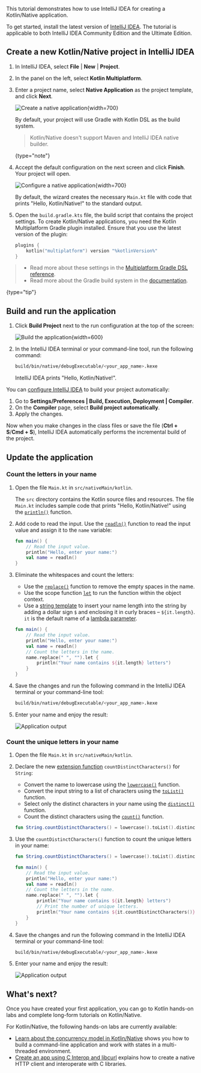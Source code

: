 [//]: # (title: Get started with Kotlin/Native in IntelliJ IDEA)

This tutorial demonstrates how to use IntelliJ IDEA for creating a Kotlin/Native application.

To get started, install the latest version of [IntelliJ IDEA](https://www.jetbrains.com/idea/download/index.html). The tutorial is applicable to both IntelliJ IDEA Community Edition and the Ultimate Edition.

## Create a new Kotlin/Native project in IntelliJ IDEA

1. In IntelliJ IDEA, select **File** | **New** | **Project**.
2. In the panel on the left, select **Kotlin Multiplatform**.
3. Enter a project name, select **Native Application** as the project template, and click **Next**.

   ![Create a native application](native-new-project-intellij-1.png){width=700}

   By default, your project will use Gradle with Kotlin DSL as the build system.
   > Kotlin/Native doesn't support Maven and IntelliJ IDEA native builder.
   >
   {type="note"}

4. Accept the default configuration on the next screen and click **Finish**. Your project will open.

   ![Configure a native application](native-new-project-intellij-2.png){width=700}

   By default, the wizard creates the necessary `Main.kt` file with code that prints "Hello, Kotlin/Native!" to the standard output.

5. Open the `build.gradle.kts` file, the build script that contains the project settings. To create Kotlin/Native applications,
   you need the Kotlin Multiplatform Gradle plugin installed. Ensure that you use the latest version of the plugin:

   ```kotlin
   plugins {
       kotlin("multiplatform") version "%kotlinVersion%"
   }
   ```
   
> * Read more about these settings in the [Multiplatform Gradle DSL reference](multiplatform-dsl-reference.md).
> * Read more about the Gradle build system in the [documentation](gradle.md). 
>
{type="tip"}

## Build and run the application

1. Click **Build Project** next to the run configuration at the top of the screen:

   ![Build the application](native-run-app.png){width=600}

2. In the IntelliJ IDEA terminal or your command-line tool, run the following command:

   ```bash
   build/bin/native/debugExecutable/<your_app_name>.kexe
   ```

   IntelliJ IDEA prints "Hello, Kotlin/Native!".

You can [configure IntelliJ IDEA](https://www.jetbrains.com/help/idea/compiling-applications.html#auto-build) to build
your project automatically:

1. Go to **Settings/Preferences | Build, Execution, Deployment | Compiler**.
2. On the **Compiler** page, select **Build project automatically**.
3. Apply the changes.

Now when you make changes in the class files or save the file (**Ctrl + S**/**Cmd + S**), IntelliJ IDEA automatically
performs the incremental build of the project.

## Update the application

### Count the letters in your name

1. Open the file `Main.kt` in `src/nativeMain/kotlin`.

   The `src` directory contains the Kotlin source files and resources. The file `Main.kt` includes sample code that prints "Hello, Kotlin/Native!" using the [`println()`](https://kotlinlang.org/api/latest/jvm/stdlib/kotlin.io/println.html) function.

2. Add code to read the input. Use the [`readln()`](https://kotlinlang.org/api/latest/jvm/stdlib/kotlin.io/readln.html) function to read the input value and assign it to the `name` variable:

   ```kotlin
   fun main() {
       // Read the input value.
       println("Hello, enter your name:")
       val name = readln()
   }
   ```

3. Eliminate the whitespaces and count the letters:
   * Use the [`replace()`](https://kotlinlang.org/api/latest/jvm/stdlib/kotlin.text/replace.html) function to remove the empty spaces in the name.
   * Use the scope function [`let`](scope-functions.md#let) to run the function within the object context. 
   * Use a [string template](basic-types.md#string-templates) to insert your name length into the string by adding a dollar sign `$` and enclosing it in curly braces – `${it.length}`.
     `it` is the default name of a [lambda parameter](coding-conventions.md#lambda-parameters).

   ```kotlin
   fun main() {
       // Read the input value.
       println("Hello, enter your name:")
       val name = readln()
       // Count the letters in the name.
       name.replace(" ", "").let {
           println("Your name contains ${it.length} letters")
       }
   }
   ```

4. Save the changes and run the following command in the IntelliJ IDEA terminal or your command-line tool:

   ```bash
   build/bin/native/debugExecutable/<your_app_name>.kexe
   ```

5. Enter your name and enjoy the result:

   ![Application output](native-output-2.png)

### Count the unique letters in your name

1. Open the file `Main.kt` in `src/nativeMain/kotlin`.

2. Declare the new [extension function](extensions.md#extension-functions) `countDistinctCharacters()` for `String`:

   * Convert the name to lowercase using the [`lowercase()`](https://kotlinlang.org/api/latest/jvm/stdlib/kotlin.text/lowercase.html) function.
   * Convert the input string to a list of characters using the [`toList()`](https://kotlinlang.org/api/latest/jvm/stdlib/kotlin.text/to-list.html) function.
   * Select only the distinct characters in your name using the [`distinct()`](https://kotlinlang.org/api/latest/jvm/stdlib/kotlin.collections/distinct.html) function.
   * Count the distinct characters using the [`count()`](https://kotlinlang.org/api/latest/jvm/stdlib/kotlin.collections/count.html) function.

   ```kotlin
   fun String.countDistinctCharacters() = lowercase().toList().distinct().count()
   ```

3. Use the `countDistinctCharacters()` function to count the unique letters in your name:

   ```kotlin
   fun String.countDistinctCharacters() = lowercase().toList().distinct().count()

   fun main() {
       // Read the input value.
       println("Hello, enter your name:")
       val name = readln()
       // Count the letters in the name.
       name.replace(" ", "").let {
           println("Your name contains ${it.length} letters")
           // Print the number of unique letters.
           println("Your name contains ${it.countDistinctCharacters()} unique letters")
       }
   }
   ```

4. Save the changes and run the following command in the IntelliJ IDEA terminal or your command-line tool:

   ```bash
   build/bin/native/debugExecutable/<your_app_name>.kexe
   ```

5. Enter your name and enjoy the result:

   ![Application output](native-output-3.png)

## What's next?

Once you have created your first application, you can go to Kotlin hands-on labs and complete long-form tutorials on Kotlin/Native. 

For Kotlin/Native, the following hands-on labs are currently available:

* [Learn about the concurrency model in Kotlin/Native](https://play.kotlinlang.org/hands-on/Kotlin%20Native%20Concurrency/00_Introduction) shows you how to build a command-line application and work with states in a multi-threaded environment.
* [Create an app using C Interop and libcurl](native-app-with-c-and-libcurl.md) explains how to create a native HTTP client and interoperate with C libraries.
